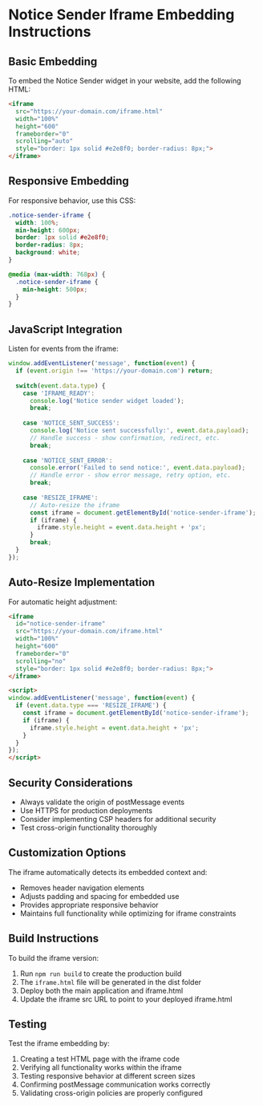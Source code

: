 # Notice Sender Iframe Embedding Instructions

## Basic Embedding

To embed the Notice Sender widget in your website, add the following HTML:

```html
<iframe 
  src="https://your-domain.com/iframe.html" 
  width="100%" 
  height="600"
  frameborder="0"
  scrolling="auto"
  style="border: 1px solid #e2e8f0; border-radius: 8px;">
</iframe>
```

## Responsive Embedding

For responsive behavior, use this CSS:

```css
.notice-sender-iframe {
  width: 100%;
  min-height: 600px;
  border: 1px solid #e2e8f0;
  border-radius: 8px;
  background: white;
}

@media (max-width: 768px) {
  .notice-sender-iframe {
    min-height: 500px;
  }
}
```

## JavaScript Integration

Listen for events from the iframe:

```javascript
window.addEventListener('message', function(event) {
  if (event.origin !== 'https://your-domain.com') return;
  
  switch(event.data.type) {
    case 'IFRAME_READY':
      console.log('Notice sender widget loaded');
      break;
      
    case 'NOTICE_SENT_SUCCESS':
      console.log('Notice sent successfully:', event.data.payload);
      // Handle success - show confirmation, redirect, etc.
      break;
      
    case 'NOTICE_SENT_ERROR':
      console.error('Failed to send notice:', event.data.payload);
      // Handle error - show error message, retry option, etc.
      break;
      
    case 'RESIZE_IFRAME':
      // Auto-resize the iframe
      const iframe = document.getElementById('notice-sender-iframe');
      if (iframe) {
        iframe.style.height = event.data.height + 'px';
      }
      break;
  }
});
```

## Auto-Resize Implementation

For automatic height adjustment:

```html
<iframe 
  id="notice-sender-iframe"
  src="https://your-domain.com/iframe.html" 
  width="100%" 
  height="600"
  frameborder="0"
  scrolling="no"
  style="border: 1px solid #e2e8f0; border-radius: 8px;">
</iframe>

<script>
window.addEventListener('message', function(event) {
  if (event.data.type === 'RESIZE_IFRAME') {
    const iframe = document.getElementById('notice-sender-iframe');
    if (iframe) {
      iframe.style.height = event.data.height + 'px';
    }
  }
});
</script>
```

## Security Considerations

- Always validate the origin of postMessage events
- Use HTTPS for production deployments
- Consider implementing CSP headers for additional security
- Test cross-origin functionality thoroughly

## Customization Options

The iframe automatically detects its embedded context and:
- Removes header navigation elements
- Adjusts padding and spacing for embedded use
- Provides appropriate responsive behavior
- Maintains full functionality while optimizing for iframe constraints

## Build Instructions

To build the iframe version:

1. Run `npm run build` to create the production build
2. The `iframe.html` file will be generated in the dist folder
3. Deploy both the main application and iframe.html
4. Update the iframe src URL to point to your deployed iframe.html

## Testing

Test the iframe embedding by:
1. Creating a test HTML page with the iframe code
2. Verifying all functionality works within the iframe
3. Testing responsive behavior at different screen sizes
4. Confirming postMessage communication works correctly
5. Validating cross-origin policies are properly configured